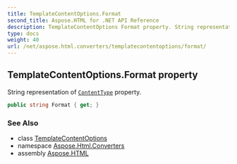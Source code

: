 ```yaml
---
title: TemplateContentOptions.Format
second_title: Aspose.HTML for .NET API Reference
description: TemplateContentOptions Format property. String representation of ContentType property
type: docs
weight: 40
url: /net/aspose.html.converters/templatecontentoptions/format/
---
```

## TemplateContentOptions.Format property

String representation of [`ContentType`](../contenttype/) property.

```csharp
public string Format { get; }
```

### See Also

* class [TemplateContentOptions](../)
* namespace [Aspose.Html.Converters](../../../aspose.html.converters/)
* assembly [Aspose.HTML](../../../)

